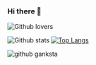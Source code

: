 ### Hi there 👋

![Github lovers](https://1.bp.blogspot.com/-yRIXNL0HaeQ/YBr2nPctEJI/AAAAAAAAMsA/9AEccldHZkU_UjW5owQbRUKDDuL5-ni7ACLcBGAsYHQ/s960/11130160_10203968824241902_1704446697852246306_n%2B-%2BCopy.jpg)

<!--
**mesinkasir/mesinkasir** is a ✨ _special_ ✨ repository because its `README.md` (this file) appears on your GitHub profile.
-->
![Github stats](https://github-readme-stats.vercel.app/api?username=mesinkasir&theme=midnight-purple&show_icons=true&count_private=true) [![Top Langs](https://github-readme-stats.vercel.app/api/top-langs/?username=mesinkasir&layout=compact)](https://github.com/mesinkasir/github-readme-stats)



![github ganksta](https://1.bp.blogspot.com/-iXseOdV9EWY/YBr6AFz19zI/AAAAAAAAMsY/QRLB2G7Sc9cFFmcytloY5D1DND8vTmhcQCLcBGAsYHQ/s960/13406805_10206589188349367_938707191884813742_n.jpg)



